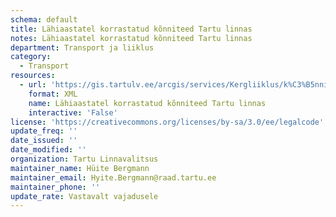 ```yaml
---
schema: default
title: Lähiaastatel korrastatud kõnniteed Tartu linnas
notes: Lähiaastatel korrastatud kõnniteed Tartu linnas
department: Transport ja liiklus
category:
  - Transport
resources:
  - url: 'https://gis.tartulv.ee/arcgis/services/Kergliiklus/k%C3%B5nniteed/MapServer?wsdl'
    format: XML
    name: Lähiaastatel korrastatud kõnniteed Tartu linnas
    interactive: 'False'
license: 'https://creativecommons.org/licenses/by-sa/3.0/ee/legalcode'
update_freq: ''
date_issued: ''
date_modified: ''
organization: Tartu Linnavalitsus
maintainer_name: Hüite Bergmann
maintainer_email: Hyite.Bergmann@raad.tartu.ee
maintainer_phone: ''
update_rate: Vastavalt vajadusele
---
```

